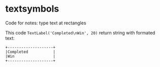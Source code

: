 # textsymbols
Code for notes: type text at rectangles

This code `TextLabel('Completed\nWin', 20)` return string with formated text:
```
+--------------------+
|Completed           |
|Win                 |
+--------------------+
```
